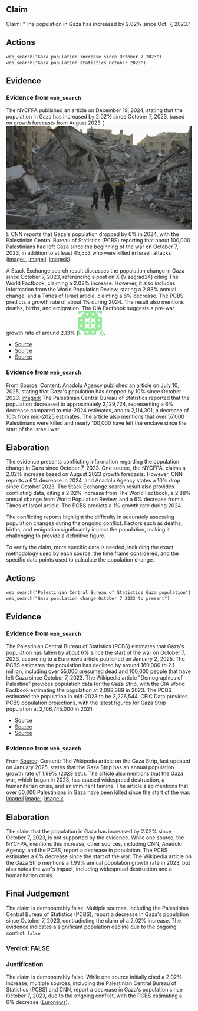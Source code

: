 ## Claim
Claim: "The population in Gaza has increased by 2.02% since Oct. 7, 2023."

## Actions
```
web_search("Gaza population increase since October 7 2023")
web_search("Gaza population statistics October 2023")
```

## Evidence
### Evidence from `web_search`
The NYCFPA published an article on December 19, 2024, stating that the population in Gaza has increased by 2.02% since October 7, 2023, based on growth forecasts from August 2023 (![image 6350](media/2025-08-29_19-48-1756496915-982236.jpg)). CNN reports that Gaza's population dropped by 6% in 2024, with the Palestinian Central Bureau of Statistics (PCBS) reporting that about 100,000 Palestinians had left Gaza since the beginning of the war on October 7, 2023, in addition to at least 45,553 who were killed in Israeli attacks (<image:i>, <image:j>, <image:k>).

A Stack Exchange search result discusses the population change in Gaza since October 7, 2023, referencing a post on X (Visegrad24) citing The World Factbook, claiming a 2.02% increase. However, it also includes information from the World Population Review, stating a 2.88% annual change, and a Times of Israel article, claiming a 6% decrease. The PCBS predicts a growth rate of about 1% during 2024. The result also mentions deaths, births, and emigration. The CIA Factbook suggests a pre-war growth rate of around 2.13% (![image 6373](media/2025-08-29_19-49-1756496959-033759.jpg)).

*   [Source](https://nycfpa.org/12/19/population-in-gaza-has-increased-by-2-02-since-october-7-2023/)
*   [Source](https://edition.cnn.com/2025/01/01/middleeast/israel-population-migration-war-intl)
*   [Source](https://skeptics.stackexchange.com/questions/57590/has-the-gaza-population-increased-in-2024-and-if-so-by-how-much)


### Evidence from `web_search`
From [Source](https://www.aa.com.tr/en/middle-east/gaza-s-population-drops-by-10-amid-israel-s-genocidal-war/3627261): 
Content: Anadolu Agency published an article on July 10, 2025, stating that Gaza's population has dropped by 10% since October 2023. <image:k> The Palestinian Central Bureau of Statistics reported that the population decreased to approximately 2,129,724, representing a 6% decrease compared to mid-2024 estimates, and to 2,114,301, a decrease of 10% from mid-2025 estimates. The article also mentions that over 57,000 Palestinians were killed and nearly 100,000 have left the enclave since the start of the Israeli war.


## Elaboration
The evidence presents conflicting information regarding the population change in Gaza since October 7, 2023. One source, the NYCFPA, claims a 2.02% increase based on August 2023 growth forecasts. However, CNN reports a 6% decrease in 2024, and Anadolu Agency states a 10% drop since October 2023. The Stack Exchange search result also provides conflicting data, citing a 2.02% increase from The World Factbook, a 2.88% annual change from World Population Review, and a 6% decrease from a Times of Israel article. The PCBS predicts a 1% growth rate during 2024.

The conflicting reports highlight the difficulty in accurately assessing population changes during the ongoing conflict. Factors such as deaths, births, and emigration significantly impact the population, making it challenging to provide a definitive figure.

To verify the claim, more specific data is needed, including the exact methodology used by each source, the time frame considered, and the specific data points used to calculate the population change.


## Actions
```
web_search("Palestinian Central Bureau of Statistics Gaza population")
web_search("Gaza population change October 7 2023 to present")
```

## Evidence
### Evidence from `web_search`
The Palestinian Central Bureau of Statistics (PCBS) estimates that Gaza's population has fallen by about 6% since the start of the war on October 7, 2023, according to a Euronews article published on January 2, 2025. The PCBS estimates the population has declined by around 160,000 to 2.1 million, including over 55,000 presumed dead and 100,000 people that have left Gaza since October 7, 2023. The Wikipedia article "Demographics of Palestine" provides population data for the Gaza Strip, with the CIA World Factbook estimating the population at 2,098,389 in 2023. The PCBS estimated the population in mid-2023 to be 2,226,544. CEIC Data provides PCBS population projections, with the latest figures for Gaza Strip population at 2,106,745.000 in 2021.

*   [Source](https://www.euronews.com/2025/01/02/palestinian-statistics-bureau-projects-gaza-population-down-by-6-since-start-of-war)
*   [Source](https://en.wikipedia.org/wiki/Demographics_of_Palestine)
*   [Source](https://www.ceicdata.com/en/palestinian-territory-occupied/population-projection-palestinian-central-bureau-of-statistics)


### Evidence from `web_search`
From [Source](https://en.wikipedia.org/wiki/Gaza_Strip): 
Content: The Wikipedia article on the Gaza Strip, last updated on January 2025, states that the Gaza Strip has an annual population growth rate of 1.99% (2023 est.). The article also mentions that the Gaza war, which began in 2023, has caused widespread destruction, a humanitarian crisis, and an imminent famine. The article also mentions that over 60,000 Palestinians in Gaza have been killed since the start of the war. <image:i> <image:j> <image:k>


## Elaboration
The claim that the population in Gaza has increased by 2.02% since October 7, 2023, is not supported by the evidence. While one source, the NYCFPA, mentions this increase, other sources, including CNN, Anadolu Agency, and the PCBS, report a decrease in population. The PCBS estimates a 6% decrease since the start of the war. The Wikipedia article on the Gaza Strip mentions a 1.99% annual population growth rate in 2023, but also notes the war's impact, including widespread destruction and a humanitarian crisis.


## Final Judgement
The claim is demonstrably false. Multiple sources, including the Palestinian Central Bureau of Statistics (PCBS), report a decrease in Gaza's population since October 7, 2023, contradicting the claim of a 2.02% increase. The evidence indicates a significant population decline due to the ongoing conflict. `false`


### Verdict: FALSE

### Justification
The claim is demonstrably false. While one source initially cited a 2.02% increase, multiple sources, including the Palestinian Central Bureau of Statistics (PCBS) and CNN, report a decrease in Gaza's population since October 7, 2023, due to the ongoing conflict, with the PCBS estimating a 6% decrease ([Euronews](https://www.euronews.com/2025/01/02/palestinian-statistics-bureau-projects-gaza-population-down-by-6-since-start-of-war)).
